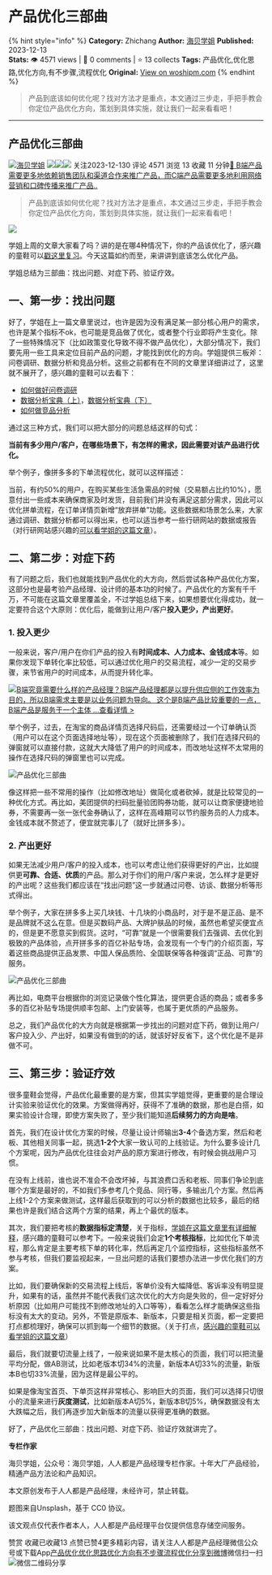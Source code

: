 # 产品优化三部曲
{% hint style="info" %}
**Category:** Zhichang
**Author:** [海贝学姐](https://www.woshipm.com/u/1211213)
**Published:** 2023-12-13  
**Stats:** 👁️ 4571 views | 💬 0 comments | ⭐ 13 collects
**Tags:** 产品优化,优化思路,优化方向,有不步骤,流程优化
**Original:** [View on woshipm.com](https://www.woshipm.com/zhichang/5957931.html)
{% endhint %}
> 产品到底该如何优化呢？找对方法才是重点，本文通过三步走，手把手教会你定位产品优化方向，策划到具体实施，就让我们一起来看看吧！

---

## 产品优化三部曲

[![](https://image.woshipm.com/wp-files/2022/01/WIdCmArzqS12I05BOZ8f.jpeg!/both/72x72)](https://www.woshipm.com/u/1211213)[海贝学姐](https://www.woshipm.com/u/1211213) ![](https://static.woshipm.com/tag/1121_1@2x.png)![](https://static.woshipm.com/tag/1301_1@2x.png)![](https://static.woshipm.com/tag/2103_1@2x.png) 关注2023-12-130 评论 4571 浏览 13 收藏 11 分钟[🔗 B端产品需要更多地依赖销售团队和渠道合作来推广产品，而C端产品需要更多地利用网络营销和口碑传播来推广产品..](https://ke.qidianla.com/courses/bcpm)

> 产品到底该如何优化呢？找对方法才是重点，本文通过三步走，手把手教会你定位产品优化方向，策划到具体实施，就让我们一起来看看吧！

![](https://image.yunyingpai.com/wp/2023/12/5ZpBirkteEWoyLsYPAcH.png)

学姐上周的文章大家看了吗？讲的是在哪4种情况下，你的产品该优化了，感兴趣的童鞋可以[戳这里复习](https://www.woshipm.com/pd/5951877.html)。今天这篇如约而至，来讲讲到底该怎么优化产品。

学姐总结为三部曲：找出问题、对症下药、验证疗效。

## 一、第一步：找出问题

好了，学姐在上一篇文章里说过，也许是因为没有满足某一部分核心用户的需求，也许是某个指标不ok，也可能是竞品做了优化，或者整个行业即将产生变化。除了一些特殊情况下（比如政策变化导致不得不做产品优化），大部分情况下，我们要先用一些工具来定位目前产品的问题，才能找到优化的方向。学姐提供三板斧：问卷调研、数据分析和竞品分析。这些之前都有在不同的文章里详细讲过了，这里就不展开了，感兴趣的童鞋可以去看下：

*   [如何做好问卷调研](https://www.woshipm.com/user-research/5871063.html)
*   [数据分析宝典（上）](https://www.woshipm.com/data-analysis/4777107.html)，[数据分析宝典（下）](https://www.woshipm.com/data-analysis/4777295.html)
*   [如何做竞品分析](https://www.woshipm.com/zhichang/5233418.html)

通过这三种方式，我们可以把大部分的问题总结这样的句式：

**当前有多少用户/客户，在哪些场景下，有怎样的需求，因此需要对该产品进行优化。**

举个例子，像拼多多的下单流程优化，就可以这样描述：

当前，有约50%的用户，在购买某些生活急需品的时候（交易额占比约10%），愿意付出一些成本来确保商家及时发货，目前我们并没有满足这部分需求，因此可以优化拼单流程，在订单详情页新增“放弃拼单”功能。这些数据和场景怎么来，大家通过调研、数据分析都可以得出来，也可以适当参考一些行研网站的数据或报告（对行研网站感兴趣的[可以看学姐的这篇文章](https://www.woshipm.com/zhichang/5382977.html)）。

## 二、第二步：对症下药

有了问题之后，我们也就能找到产品优化的大方向，然后尝试各种产品优化方案，这部分也是最考验产品经理、设计师的基本功的时候了。产品优化的方案有千千万，不可能在这篇文章里覆盖全，不过学姐总结下来，如果想要优化得成功，就一定要符合这个大原则：优化后，能做到让用户/客户**投入更少，产出更好**。

### 1\. 投入更少

一般来说，客户/用户在你们产品的投入有**时间成本、人力成本、金钱成本**等。如果你发现下单转化率比较低，可以通过优化用户的交易流程，减少一定的交易步骤，来节省用户的时间成本，从而提升转化率。

[![](https://image.woshipm.com/2023/08/02/f7cafd68-30e3-11ee-9da3-00163e0b5ff3.png)B端究竟需要什么样的产品经理？B端产品经理都是以提升供应侧的工作效率为目的，所以B端需求主要是以业务问题为导向。 这个是B端产品比较重要的一点，B端产品是服务于一个主体 ...查看详情 >](https://ke.qidianla.com/courses/bcpm)

举个例子，过去，在淘宝的商品详情页选择尺码后，还需要经过一个订单确认页（用户可以在这个页面选择地址等），现在这个页面被删除了，我们在选择尺码的弹窗就可以直接付款，这就大大降低了用户的时间成本，而改地址这样不太常用的操作在选择尺码的弹窗里也可以完成。

![产品优化三部曲](https://image.yunyingpai.com/wp/2023/12/5wnvgKxOc3cZYg8ng7cY.png)

像这样把一些不常用的操作（比如修改地址）做简化或者砍掉，就是比较常见的一种优化方式。再比如，美团提供的扫码批量验团购券功能，就可以让商家便捷地验券，不需要再一张一张代金券确认了，这样在高峰期可以节约服务员的人力成本。金钱成本就不赘述了，便宜就完事儿了（就好比拼多多）。

### 2\. 产出更好

如果无法减少用户/客户的投入成本，也可以考虑让他们获得更好的产出，比如提供更**可靠、合适、优质**的产品。那么对于你们的用户/客户来说，怎么样才是更好的产出呢？这些我们都应该在“找出问题”这一步就通过问卷、访谈、数据分析等形式得出。

举个例子，大家在拼多多上买几块钱、十几块的小商品时，对于是不是正品、是不是品牌就不这么在意。但是买数码产品、大牌护肤品的时候，虽然也希望买便宜点的，但是更不愿意买到假货。这时，“可靠”就是一个很需要我们去强调、去优化到极致的产品体验，点开拼多多的百亿补贴专场，会发现有一个专门的介绍页面，写着这些商品提供正品发票、中国人保品质险、全国联保等各种强调“正品、可靠”的服务。

![产品优化三部曲](https://image.yunyingpai.com/wp/2023/12/A6N9Uk9rtONAM38HiHqk.png)

再比如，电商平台根据你的浏览记录做个性化算法，提供更合适的商品；或者多多多的百亿补贴专场提供顺丰包邮、上门安装等，也属于更优质的产品服务。

总之，我们产品优化的大方向就是根据第一步找出的问题对症下药，做到让用户/客户投入少、产出好，如果没有做到的的话，就该好好反省下，这个优化是不是非做不可。

## 三、第三步：验证疗效

很多童鞋会觉得，产品优化最重要的是方案，但其实学姐觉得，更重要的是合理设计实验来验证优化的效果。方案做得再好，获得不了准确的数据，那也是白搭，如果实验设计合理，即使方案失败了，至少我们能知道**后续努力的方向是啥**。

首先，我们在设计优化方案的时候，尽量让设计师输出**3-4**个备选方案，然后和老板、其他相关同事一起，挑选**1-2个**大家一致认可的上线验证。为什么要多设计几个方案呢，因为产品优化往往会对产品的原方案进行修改，有时候会挑战用户习惯。

在没有上线前，谁也说不准会不会改坏掉，与其浪费口舌和老板、同事们争论到底哪个方案是最好的，不如我们多参考几个竞品、同行等，多输出几个方案。然后再上线1-2个方案来做测试，这样最后获取到的可以分析的数据也比较多，最后的结果也许是我们结合这两个方案的结果，再上个最优的版本。

其次，我们要把考核的**数据指标定清楚**，关于指标，[学姐在这篇文章里有详细解释](https://www.woshipm.com/data-analysis/4777107.html)，感兴趣的童鞋可以参考下。一般来说我们会定**1个考核指标**，比如优化下单流程，那么肯定是主要考核下单的转化率，然后再定几个监控指标，这些指标虽然不参与考核，但我们要监视起来，一旦出问题的话我们要想办法进一步优化我们的方案。

比如，我们要确保新的交易流程上线后，客单价没有大幅降低、客诉率没有明显提升，如果有的话，虽然并不能代表我们这次优化的大方向是失败的，但一定好好分析原因（比如用户可能找不到修改地址的入口等等），看看怎么样才能确保这些指标没有太大的变动。另外，不管是原版本、新版本，只要是相关页面，都一定要把打点都梳理好，确保可以抓到每一个细节的数据。（关于打点，[感兴趣的童鞋可以看学姐的这篇文章](https://www.woshipm.com/data-analysis/4777295.html)）

最后，我们就要切流量上线了，一般来说如果不是太核心的页面，我们可以把流量平均分配，做AB测试，比如老版本切34%的流量，新版本A切33%的流量，新版本B也切33%流量，因为这样是最公平的。

如果是像淘宝首页、下单页这样非常核心、影响巨大的页面，我们可以选择只切很小的流量来进行**灰度测试**，比如新版本A切5%，新版本B切5%，确保数据没有太大跌幅之后，我们再逐步加大新版本的流量以获得更准确的数据。

好了，产品优化三部曲：找出问题、对症下药、验证疗效就讲完了。

**专栏作家**

海贝学姐，公众号：海贝学姐，人人都是产品经理专栏作家。十年大厂产品经验，精通产品方法论和产品知识。

本文原创发布于人人都是产品经理，未经许可，禁止转载。

题图来自Unsplash，基于 CC0 协议。

该文观点仅代表作者本人，人人都是产品经理平台仅提供信息存储空间服务。

赞赏 收藏已收藏13 点赞已赞4更多精彩内容，请关注人人都是产品经理微信公众号或下载App[产品优化](https://www.woshipm.com/tag/%e4%ba%a7%e5%93%81%e4%bc%98%e5%8c%96)[优化思路](https://www.woshipm.com/tag/%e4%bc%98%e5%8c%96%e6%80%9d%e8%b7%af)[优化方向](https://www.woshipm.com/tag/%e4%bc%98%e5%8c%96%e6%96%b9%e5%90%91)[有不步骤](https://www.woshipm.com/tag/%e6%9c%89%e4%b8%8d%e6%ad%a5%e9%aa%a4)[流程优化](https://www.woshipm.com/tag/%e6%b5%81%e7%a8%8b%e4%bc%98%e5%8c%96)[分享到微博](https://service.weibo.com/share/share.php?appkey=2775287854&title=产品优化三部曲&url=https://www.woshipm.com/zhichang/5957931.html&pic=https://image.yunyingpai.com/wp/2023/12/5ZpBirkteEWoyLsYPAcH.png)微信扫一扫![微信二维码](https://api.pwmqr.com/qrcode/create/?url=https://www.woshipm.com/zhichang/5957931.html)分享